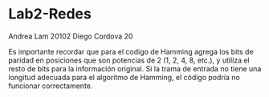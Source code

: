 # Lab2-Redes

Andrea Lam 20102
Diego Cordova 20

Es importante recordar que para el codigo de Hamming agrega los bits de paridad en posiciones que son potencias de 2 (1, 2, 4, 8, etc.), y utiliza el resto de bits para la información original. Si la trama de entrada no tiene una longitud adecuada para el algoritmo de Hamming, el código podría no funcionar correctamente.
